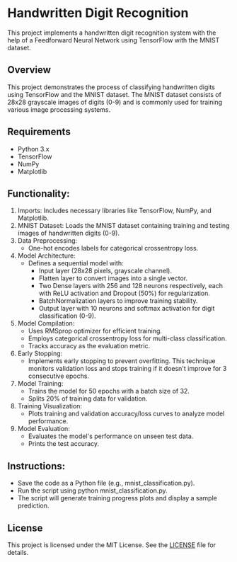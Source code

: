 # Handwritten Digit Recognition

This project implements a handwritten digit recognition system with the help of a Feedforward Neural Network using TensorFlow with the MNIST dataset.

## Overview

This project demonstrates the process of classifying handwritten digits using TensorFlow and the MNIST dataset. The MNIST dataset consists of 28x28 grayscale images of digits (0-9) and is commonly used for training various image processing systems.

## Requirements

- Python 3.x
- TensorFlow
- NumPy
- Matplotlib

## Functionality:

1. Imports: Includes necessary libraries like TensorFlow, NumPy, and Matplotlib.
2. MNIST Dataset: Loads the MNIST dataset containing training and testing images of handwritten digits (0-9).
3. Data Preprocessing:
   * One-hot encodes labels for categorical crossentropy loss.
4. Model Architecture:
   * Defines a sequential model with:
       * Input layer (28x28 pixels, grayscale channel).
       * Flatten layer to convert images into a single vector.
       * Two Dense layers with 256 and 128 neurons respectively, each with ReLU activation and Dropout (50%) for         regularization.
       * BatchNormalization layers to improve training stability.
       * Output layer with 10 neurons and softmax activation for digit classification (0-9).
5. Model Compilation:
   * Uses RMSprop optimizer for efficient training.
   * Employs categorical crossentropy loss for multi-class classification.
   * Tracks accuracy as the evaluation metric.
6. Early Stopping:
   * Implements early stopping to prevent overfitting. This technique monitors validation loss and stops training if it doesn't improve for 3 consecutive epochs.
7. Model Training:
   * Trains the model for 50 epochs with a batch size of 32.
   * Splits 20% of training data for validation.
8. Training Visualization:
   * Plots training and validation accuracy/loss curves to analyze model performance.
9. Model Evaluation:
   * Evaluates the model's performance on unseen test data.
   * Prints the test accuracy.

## Instructions:

* Save the code as a Python file (e.g., mnist_classification.py).
* Run the script using python mnist_classification.py.
* The script will generate training progress plots and display a sample prediction.

## **License**

This project is licensed under the MIT License. See the [LICENSE](LICENSE) file for details.
